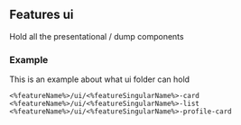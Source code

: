 ## Features ui

Hold all the presentational / dump components

### Example

This is an example about what ui folder can hold

```
<%featureName%>/ui/<%featureSingularName%>-card
<%featureName%>/ui/<%featureSingularName%>-list
<%featureName%>/ui/<%featureSingularName%>-profile-card

```
